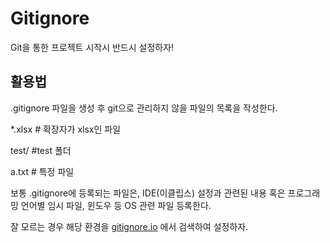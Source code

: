 # Gitignore

Git을 통한 프로젝트 시작시 반드시 설정하자!

## 활용법

.gitignore 파일을 생성 후 git으로 관리하지 않을 파일의 목록을 작성한다. 

*.xlsx # 확장자가 xlsx인 파일

test/ #test 폴더 

a.txt # 특정 파일 



보통 .gitignore에 등록되는 파일은, IDE(이클립스) 설정과 관련된 내용 혹은 프로그래밍 언어별 임시 파일, 윈도우 등 OS 관련 파일 등록한다. 



잘 모르는 경우 해당 환경을 [gitignore.io](gitignore.io) 에서 검색하여 설정하자. 

